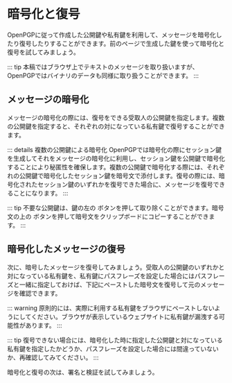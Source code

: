 # 暗号化と復号
OpenPGPに従って作成した公開鍵や私有鍵を利用して、メッセージを暗号化したり復号したりすることができます。前のページで生成した鍵を使って暗号化と復号を試してみましょう。

::: tip
本稿ではブラウザ上でテキストのメッセージを取り扱いますが、OpenPGPではバイナリのデータも同様に取り扱うことができます。
:::

## メッセージの暗号化
メッセージの暗号化の際には、復号をできる受取人の公開鍵を指定します。複数の公開鍵を指定すると、それぞれの対になっている私有鍵で復号することができます。

::: details 複数の公開鍵による暗号化
OpenPGPでは暗号化の際にセッション鍵を生成してそれをメッセージの暗号化に利用し、セッション鍵を公開鍵で暗号化することにより秘匿性を確保します。複数の公開鍵で暗号化する際には、それぞれの公開鍵で暗号化したセッション鍵を暗号文で添付します。復号の際には、暗号化されたセッション鍵のいずれかを復号できた場合に、メッセージを復号できることになります。
:::

::: tip
不要な公開鍵は、鍵の左の <Fa-Eraser /> ボタンを押して取り除くことができます。暗号文の上の <Fa-Copy /> ボタンを押して暗号文をクリップボードにコピーすることができます。
:::

<ClientOnly><Encryption /></ClientOnly>

## 暗号化したメッセージの復号
次に、暗号したメッセージを復号してみましょう。受取人の公開鍵のいずれかと対になっている私有鍵を、私有鍵にパスフレーズを設定した場合にはパスフレーズと一緒に指定しておけば、下記にペーストした暗号文を復号して元のメッセージを確認できます。

::: warning
原則的には、実際に利用する私有鍵をブラウザにペーストしないようにしてください。ブラウザが表示しているウェブサイトに私有鍵が漏洩する可能性があります。
:::

<ClientOnly><Decryption section="encryption" /></ClientOnly>

::: tip
復号できない場合には、暗号化した時に指定した公開鍵と対になっている私有鍵を指定したかどうか、パスフレーズを設定した場合には間違っていないか、再確認してみてください。
:::

暗号化と復号の次は、署名と検証を試してみましょう。
